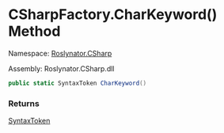 # CSharpFactory\.CharKeyword\(\) Method

Namespace: [Roslynator.CSharp](../../README.md)

Assembly: Roslynator\.CSharp\.dll

```csharp
public static SyntaxToken CharKeyword()
```

### Returns

[SyntaxToken](https://docs.microsoft.com/en-us/dotnet/api/microsoft.codeanalysis.syntaxtoken)


